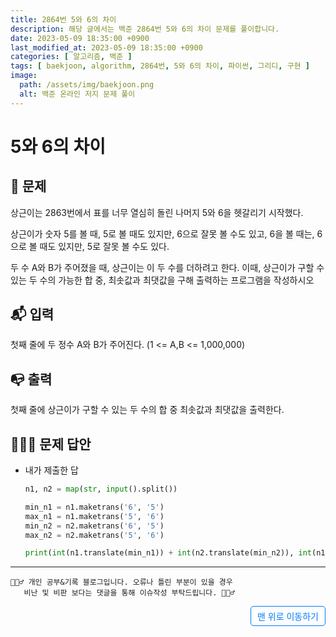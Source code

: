 ```yaml
---
title: 2864번 5와 6의 차이
description: 해당 글에서는 백준 2864번 5와 6의 차이 문제를 풀이합니다.
date: 2023-05-09 18:35:00 +0900
last_modified_at: 2023-05-09 18:35:00 +0900
categories: [ 알고리즘, 백준 ]
tags: [ baekjoon, algorithm, 2864번, 5와 6의 차이, 파이썬, 그리디, 구현 ]
image:
  path: /assets/img/baekjoon.png
  alt: 백준 온라인 저지 문제 풀이
---
```

    
# 5와 6의 차이
## 📃 문제
상근이는 2863번에서 표를 너무 열심히 돌린 나머지 5와 6을 헷갈리기 시작했다.

상근이가 숫자 5를 볼 때, 5로 볼 때도 있지만, 6으로 잘못 볼 수도 있고, 6을 볼 때는, 6으로 볼 때도 있지만, 5로 잘못 볼 수도 있다.

두 수 A와 B가 주어졌을 때, 상근이는 이 두 수를 더하려고 한다. 이때, 상근이가 구할 수 있는 두 수의 가능한 합 중, 최솟값과 최댓값을 구해 출력하는 프로그램을 작성하시오

## 📬 입력
첫째 줄에 두 정수 A와 B가 주어진다. (1 <= A,B <= 1,000,000)

## 📭 출력
첫째 줄에 상근이가 구할 수 있는 두 수의 합 중 최솟값과 최댓값을 출력한다.

## 🙆🏻‍♂️ 문제 답안

- 내가 제출한 답
    ```python
    n1, n2 = map(str, input().split())

    min_n1 = n1.maketrans('6', '5')
    max_n1 = n1.maketrans('5', '6')
    min_n2 = n2.maketrans('6', '5')
    max_n2 = n2.maketrans('5', '6')

    print(int(n1.translate(min_n1)) + int(n2.translate(min_n2)), int(n1.translate(max_n1)) + int(n2.translate(max_n2)))
    ``` 

***

    🙋🏻‍♂️ 개인 공부&기록 블로그입니다. 오류나 틀린 부분이 있을 경우 
       비난 및 비판 보다는 댓글을 통해 이슈작성 부탁드립니다. 🙋🏻‍♂️

<a href="#" style="display: inline-block; padding: 5px 10px; color: #007bff; text-decoration: none; border: 0.5px solid #007bff; border-radius: 5px; float: right;">맨 위로 이동하기</a>